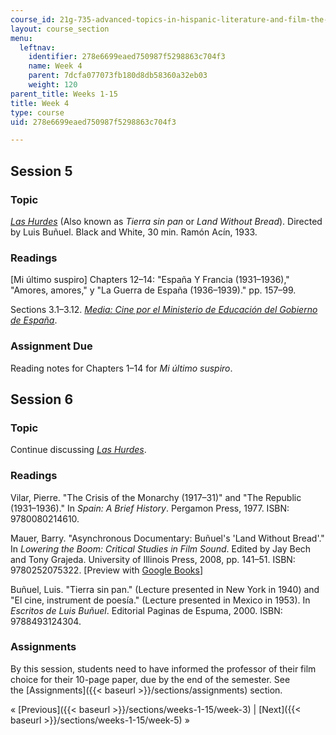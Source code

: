 ```yaml
---
course_id: 21g-735-advanced-topics-in-hispanic-literature-and-film-the-films-of-luis-bunuel-fall-2013
layout: course_section
menu:
  leftnav:
    identifier: 278e6699eaed750987f5298863c704f3
    name: Week 4
    parent: 7dcfa077073fb180d8db58360a32eb03
    weight: 120
parent_title: Weeks 1-15
title: Week 4
type: course
uid: 278e6699eaed750987f5298863c704f3

---
```


Session 5
---------

### Topic

[_Las Hurdes_](http://www.imdb.com/title/tt0023037/?ref_=fn_al_tt_1) (Also known as _Tierra sin pan_ or _Land Without Bread_). Directed by Luis Buñuel. Black and White, 30 min. Ramón Acín, 1933.

### Readings

\[Mi último suspiro\] Chapters 12–14: "España Y Francia (1931–1936)," "Amores, amores," y "La Guerra de España (1936–1939)." pp. 157–99.

Sections 3.1–3.12. [_Media: Cine por el Ministerio de Educación del Gobierno de España_](http://recursos.cnice.mec.es/media/cine/bloque3/pag01.html).

### Assignment Due

Reading notes for Chapters 1–14 for _Mi último suspiro_.

Session 6
---------

### Topic

Continue discussing [_Las Hurdes_](http://www.imdb.com/title/tt0023037/?ref_=fn_al_tt_1).

### Readings

Vilar, Pierre. "The Crisis of the Monarchy (1917–31)" and "The Republic (1931–1936)." In _Spain: A Brief History_. Pergamon Press, 1977. ISBN: 9780080214610.

Mauer, Barry. "Asynchronous Documentary: Buñuel's 'Land Without Bread'." In _Lowering the Boom: Critical Studies in Film Sound_. Edited by Jay Bech and Tony Grajeda. University of Illinois Press, 2008, pp. 141–51. ISBN: 9780252075322. \[Preview with [Google Books](http://books.google.com/books?id=VoKROBFWuvoC&pg=PA141=onepage)\]

Buñuel, Luis. "Tierra sin pan." (Lecture presented in New York in 1940) and "El cine, instrument de poesía." (Lecture presented in Mexico in 1953). In _Escritos de Luis Buñuel_. Editorial Paginas de Espuma, 2000. ISBN: 9788493124304.

### Assignments

By this session, students need to have informed the professor of their film choice for their 10-page paper, due by the end of the semester. See the [Assignments]({{< baseurl >}}/sections/assignments) section.

« [Previous]({{< baseurl >}}/sections/weeks-1-15/week-3) | [Next]({{< baseurl >}}/sections/weeks-1-15/week-5) »